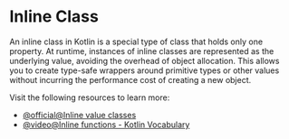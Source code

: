 # Inline Class

An inline class in Kotlin is a special type of class that holds only one property. At runtime, instances of inline classes are represented as the underlying value, avoiding the overhead of object allocation. This allows you to create type-safe wrappers around primitive types or other values without incurring the performance cost of creating a new object.

Visit the following resources to learn more:

- [@official@Inline value classes](https://kotlinlang.org/docs/inline-classes.html#inline-classes.md)
- [@video@Inline functions - Kotlin Vocabulary](https://www.youtube.com/watch?v=wAQCs8-a6mg&list=PLWz5rJ2EKKc_T0fSZc9obnmnWcjvmJdw_)